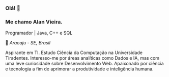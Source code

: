 ### Olá! 👋
### Me chamo Alan Vieira.
Programador | Java, C++ e SQL

🚩 _Aracaju - SE, Brasil_

Aspirante em TI. Estudo Ciência da Computação na Universidade Tiradentes. Interesso-me por áreas analíticas como Dados e IA, mas com uma leve curiosidade sobre Desenvolvimento Web. Apaixonado por ciência e tecnologia a fim de aprimorar a produtividade e inteligência humana.
